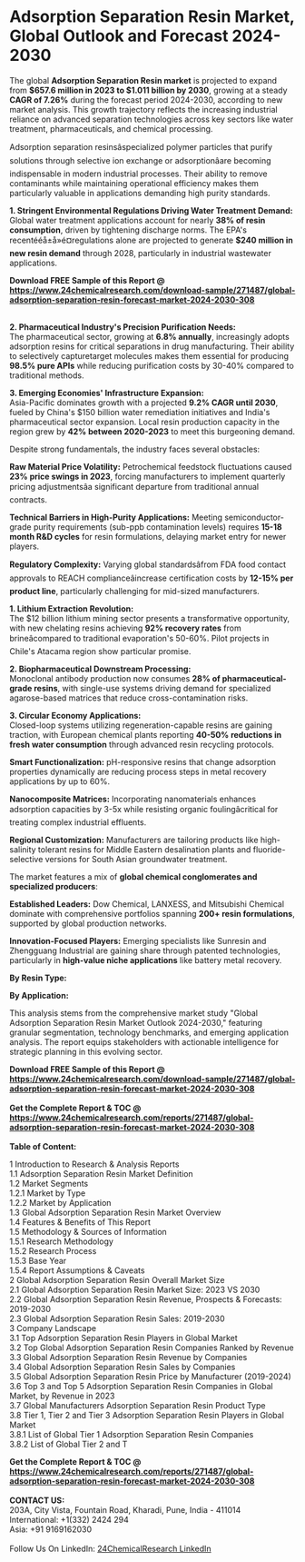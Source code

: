 <h1>Adsorption Separation Resin Market, Global Outlook and Forecast 2024-2030</h1><p>The global <strong>Adsorption Separation Resin market</strong> is projected to expand from <strong>$657.6 million in 2023 to $1.011 billion by 2030</strong>, growing at a steady <strong>CAGR of 7.26%</strong> during the forecast period 2024-2030, according to new market analysis. This growth trajectory reflects the increasing industrial reliance on advanced separation technologies across key sectors like water treatment, pharmaceuticals, and chemical processing.</p><p>Adsorption separation resinsâspecialized polymer particles that purify solutions through selective ion exchange or adsorptionâare becoming indispensable in modern industrial processes. Their ability to remove contaminants while maintaining operational efficiency makes them particularly valuable in applications demanding high purity standards.</p><p><strong>1. Stringent Environmental Regulations Driving Water Treatment Demand:</strong><br>
Global water treatment applications account for nearly <strong>38% of resin consumption</strong>, driven by tightening discharge norms. The EPA's recentééå±å»é¤regulations alone are projected to generate <strong>$240 million in new resin demand</strong> through 2028, particularly in industrial wastewater applications.</p><div><b>Download FREE Sample of this Report @ 
            <a href="https://www.24chemicalresearch.com/download-sample/271487/global-adsorption-separation-resin-forecast-market-2024-2030-308">
            https://www.24chemicalresearch.com/download-sample/271487/global-adsorption-separation-resin-forecast-market-2024-2030-308</a></b></div><br><p><strong>2. Pharmaceutical Industry's Precision Purification Needs:</strong><br>
The pharmaceutical sector, growing at <strong>6.8% annually</strong>, increasingly adopts adsorption resins for critical separations in drug manufacturing. Their ability to selectively capturetarget molecules makes them essential for producing <strong>98.5% pure APIs</strong> while reducing purification costs by 30-40% compared to traditional methods.</p><p><strong>3. Emerging Economies' Infrastructure Expansion:</strong><br>
Asia-Pacific dominates growth with a projected <strong>9.2% CAGR until 2030</strong>, fueled by China's $150 billion water remediation initiatives and India's pharmaceutical sector expansion. Local resin production capacity in the region grew by <strong>42% between 2020-2023</strong> to meet this burgeoning demand.</p><p>Despite strong fundamentals, the industry faces several obstacles:</p><p><strong>Raw Material Price Volatility:</strong> Petrochemical feedstock fluctuations caused <strong>23% price swings in 2023</strong>, forcing manufacturers to implement quarterly pricing adjustmentsâa significant departure from traditional annual contracts.</p><p><strong>Technical Barriers in High-Purity Applications:</strong> Meeting semiconductor-grade purity requirements (sub-ppb contamination levels) requires <strong>15-18 month R&amp;D cycles</strong> for resin formulations, delaying market entry for newer players.</p><p><strong>Regulatory Complexity:</strong> Varying global standardsâfrom FDA food contact approvals to REACH complianceâincrease certification costs by <strong>12-15% per product line</strong>, particularly challenging for mid-sized manufacturers.</p><p><strong>1. Lithium Extraction Revolution:</strong><br>
The $12 billion lithium mining sector presents a transformative opportunity, with new chelating resins achieving <strong>92% recovery rates</strong> from brineâcompared to traditional evaporation's 50-60%. Pilot projects in Chile's Atacama region show particular promise.</p><p><strong>2. Biopharmaceutical Downstream Processing:</strong><br>
Monoclonal antibody production now consumes <strong>28% of pharmaceutical-grade resins</strong>, with single-use systems driving demand for specialized agarose-based matrices that reduce cross-contamination risks.</p><p><strong>3. Circular Economy Applications:</strong><br>
Closed-loop systems utilizing regeneration-capable resins are gaining traction, with European chemical plants reporting <strong>40-50% reductions in fresh water consumption</strong> through advanced resin recycling protocols.</p><p><strong>Smart Functionalization:</strong> pH-responsive resins that change adsorption properties dynamically are reducing process steps in metal recovery applications by up to 60%.</p><p><strong>Nanocomposite Matrices:</strong> Incorporating nanomaterials enhances adsorption capacities by 3-5x while resisting organic foulingâcritical for treating complex industrial effluents.</p><p><strong>Regional Customization:</strong> Manufacturers are tailoring products like high-salinity tolerant resins for Middle Eastern desalination plants and fluoride-selective versions for South Asian groundwater treatment.</p><p>The market features a mix of <strong>global chemical conglomerates and specialized producers</strong>:</p><p><strong>Established Leaders:</strong> Dow Chemical, LANXESS, and Mitsubishi Chemical dominate with comprehensive portfolios spanning <strong>200+ resin formulations</strong>, supported by global production networks.</p><p><strong>Innovation-Focused Players:</strong> Emerging specialists like Sunresin and Zhengguang Industrial are gaining share through patented technologies, particularly in <strong>high-value niche applications</strong> like battery metal recovery.</p><p><strong>By Resin Type:</strong></p><p><strong>By Application:</strong></p><p>This analysis stems from the comprehensive market study "Global Adsorption Separation Resin Market Outlook 2024-2030," featuring granular segmentation, technology benchmarks, and emerging application analysis. The report equips stakeholders with actionable intelligence for strategic planning in this evolving sector.</p><div><b>Download FREE Sample of this Report @ 
            <a href="https://www.24chemicalresearch.com/download-sample/271487/global-adsorption-separation-resin-forecast-market-2024-2030-308">
            https://www.24chemicalresearch.com/download-sample/271487/global-adsorption-separation-resin-forecast-market-2024-2030-308</a></b></div><br><div><b>Get the Complete Report & TOC @ 
            <a href="https://www.24chemicalresearch.com/reports/271487/global-adsorption-separation-resin-forecast-market-2024-2030-308">
            https://www.24chemicalresearch.com/reports/271487/global-adsorption-separation-resin-forecast-market-2024-2030-308</a></b></div><br>
            <b>Table of Content:</b><p>1 Introduction to Research & Analysis Reports<br />
    1.1 Adsorption Separation Resin Market Definition<br />
    1.2 Market Segments<br />
        1.2.1 Market by Type<br />
        1.2.2 Market by Application<br />
    1.3 Global Adsorption Separation Resin Market Overview<br />
    1.4 Features & Benefits of This Report<br />
    1.5 Methodology & Sources of Information<br />
        1.5.1 Research Methodology<br />
        1.5.2 Research Process<br />
        1.5.3 Base Year<br />
        1.5.4 Report Assumptions & Caveats<br />
2 Global Adsorption Separation Resin Overall Market Size<br />
    2.1 Global Adsorption Separation Resin Market Size: 2023 VS 2030<br />
    2.2 Global Adsorption Separation Resin Revenue, Prospects & Forecasts: 2019-2030<br />
    2.3 Global Adsorption Separation Resin Sales: 2019-2030<br />
3 Company Landscape<br />
    3.1 Top Adsorption Separation Resin Players in Global Market<br />
    3.2 Top Global Adsorption Separation Resin Companies Ranked by Revenue<br />
    3.3 Global Adsorption Separation Resin Revenue by Companies<br />
    3.4 Global Adsorption Separation Resin Sales by Companies<br />
    3.5 Global Adsorption Separation Resin Price by Manufacturer (2019-2024)<br />
    3.6 Top 3 and Top 5 Adsorption Separation Resin Companies in Global Market, by Revenue in 2023<br />
    3.7 Global Manufacturers Adsorption Separation Resin Product Type<br />
    3.8 Tier 1, Tier 2 and Tier 3 Adsorption Separation Resin Players in Global Market<br />
        3.8.1 List of Global Tier 1 Adsorption Separation Resin Companies<br />
        3.8.2 List of Global Tier 2 and T</p><div><b>Get the Complete Report & TOC @ 
            <a href="https://www.24chemicalresearch.com/reports/271487/global-adsorption-separation-resin-forecast-market-2024-2030-308">
            https://www.24chemicalresearch.com/reports/271487/global-adsorption-separation-resin-forecast-market-2024-2030-308</a></b></div><br><b>CONTACT US:</b><br>
            203A, City Vista, Fountain Road, Kharadi, Pune, India - 411014<br>
            International: +1(332) 2424 294<br>
            Asia: +91 9169162030 <br><br>
            Follow Us On LinkedIn: <a href="https://www.linkedin.com/company/24chemicalresearch/">24ChemicalResearch LinkedIn</a>